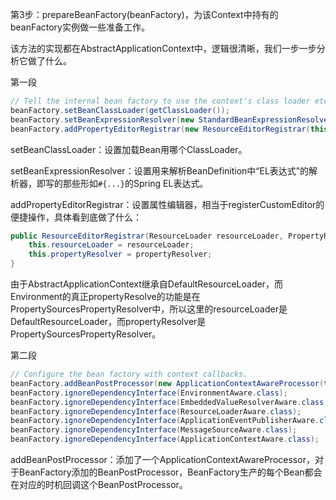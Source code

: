 第3步：prepareBeanFactory\(beanFactory\)，为该Context中持有的beanFactory实例做一些准备工作。

该方法的实现都在AbstractApplicationContext中，逻辑很清晰，我们一步一步分析它做了什么。

第一段

```java
// Tell the internal bean factory to use the context's class loader etc.
beanFactory.setBeanClassLoader(getClassLoader());
beanFactory.setBeanExpressionResolver(new StandardBeanExpressionResolver(beanFactory.getBeanClassLoader()));
beanFactory.addPropertyEditorRegistrar(new ResourceEditorRegistrar(this, getEnvironment()));
```

setBeanClassLoader：设置加载Bean用哪个ClassLoader。

setBeanExpressionResolver：设置用来解析BeanDefinition中“EL表达式”的解析器，即写的那些形如`#{...}`的Spring EL表达式。

addPropertyEditorRegistrar：设置属性编辑器，相当于registerCustomEditor的便捷操作，具体看到底做了什么：

```java
public ResourceEditorRegistrar(ResourceLoader resourceLoader, PropertyResolver propertyResolver) {
    this.resourceLoader = resourceLoader;
    this.propertyResolver = propertyResolver;
}
```

 由于AbstractApplicationContext继承自DefaultResourceLoader，而Environment的真正propertyResolve的功能是在PropertySourcesPropertyResolver中，所以这里的resourceLoader是DefaultResourceLoader，而propertyResolver是PropertySourcesPropertyResolver。

第二段

```java
// Configure the bean factory with context callbacks.
beanFactory.addBeanPostProcessor(new ApplicationContextAwareProcessor(this));
beanFactory.ignoreDependencyInterface(EnvironmentAware.class);
beanFactory.ignoreDependencyInterface(EmbeddedValueResolverAware.class);
beanFactory.ignoreDependencyInterface(ResourceLoaderAware.class);
beanFactory.ignoreDependencyInterface(ApplicationEventPublisherAware.class);
beanFactory.ignoreDependencyInterface(MessageSourceAware.class);
beanFactory.ignoreDependencyInterface(ApplicationContextAware.class);
```

addBeanPostProcessor：添加了一个ApplicationContextAwareProcessor，对于BeanFactory添加的BeanPostProcessor，BeanFactory生产的每个Bean都会在对应的时机回调这个BeanPostProcessor。







 



 





